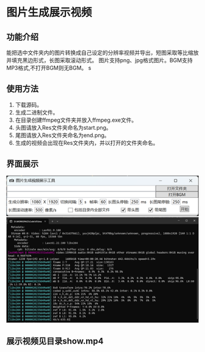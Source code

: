 # 图片生成展示视频

## 功能介绍

能把选中文件夹内的图片转换成自己设定的分辨率视频并导出，短图采取等比缩放并填充黑边形式，长图采取滚动形式。
图片支持png、jpg格式图片。BGM支持MP3格式,不打开BGM则无BGM。
s
## 使用方法

1. 下载源码。
2. 生成二进制文件。
3. 在目录创建ffmpeg文件夹并放入ffmpeg.exe文件。
4. 头图请放入Res文件夹命名为start.png。
5. 尾图请放入Res文件夹命名为end.png。
6. 生成的视频会出现在Res文件夹内，并以打开的文件夹命名。

## 界面展示

![1731067084807](images/README/show.png)![1731067683390](images/README/1731067683390.png)

## 展示视频见目录show.mp4
